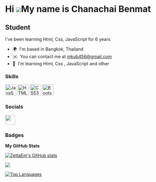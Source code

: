 Hi ![](https://user-images.githubusercontent.com/18350557/176309783-0785949b-9127-417c-8b55-ab5a4333674e.gif)My name is Chanachai Benmat
=======================================================================================================================================

Student
-------

I've been learning Html, Css, JavaScript for 6 years

* 🌍  I'm based in Bangkok, Thailand
* ✉️  You can contact me at [mkub456@gmail.com](mailto:mkub456@gmail.com)
* 🧠  I'm learning Html, Css , JavaScript and other

### Skills


<p align="left">
<a href="https://developer.mozilla.org/en-US/docs/Web/JavaScript" target="_blank" rel="noreferrer"><img src="https://raw.githubusercontent.com/danielcranney/readme-generator/main/public/icons/skills/javascript-colored.svg" width="36" height="36" alt="JavaScript" /></a>
<a href="https://developer.mozilla.org/en-US/docs/Glossary/HTML5" target="_blank" rel="noreferrer"><img src="https://raw.githubusercontent.com/danielcranney/readme-generator/main/public/icons/skills/html5-colored.svg" width="36" height="36" alt="HTML5" /></a>
<a href="https://www.w3.org/TR/CSS/#css" target="_blank" rel="noreferrer"><img src="https://raw.githubusercontent.com/danielcranney/readme-generator/main/public/icons/skills/css3-colored.svg" width="36" height="36" alt="CSS3" /></a>
<a href="https://getbootstrap.com/" target="_blank" rel="noreferrer"><img src="https://raw.githubusercontent.com/danielcranney/readme-generator/main/public/icons/skills/bootstrap-colored.svg" width="36" height="36" alt="Bootstrap" /></a>
</p>


### Socials

<p align="left"> <a href="https://www.github.com/ZettaEm" target="_blank" rel="noreferrer"><img src="https://raw.githubusercontent.com/danielcranney/readme-generator/main/public/icons/socials/github.svg" width="32" height="32" /></a></p>

### Badges

<b>My GitHub Stats</b>

<a href="http://www.github.com/ZettaEm"><img src="https://github-readme-stats.vercel.app/api?username=ZettaEm&show_icons=true&hide=&count_private=true&title_color=0891b2&text_color=ffffff&icon_color=22c55e&bg_color=27272a&hide_border=true&show_icons=true" alt="ZettaEm's GitHub stats" /></a>

<a href="http://www.github.com/ZettaEm"><img src="https://github-readme-streak-stats.herokuapp.com/?user=ZettaEm&stroke=ffffff&background=27272a&ring=0891b2&fire=0891b2&currStreakNum=ffffff&currStreakLabel=0891b2&sideNums=ffffff&sideLabels=ffffff&dates=ffffff&hide_border=true" /></a>

<a href="https://github.com/ZettaEm" align="left"><img src="https://github-readme-stats.vercel.app/api/top-langs/?username=ZettaEm&langs_count=10&title_color=0891b2&text_color=ffffff&icon_color=22c55e&bg_color=27272a&hide_border=true&locale=en&custom_title=Top%20%Languages" alt="Top Languages" /></a>
